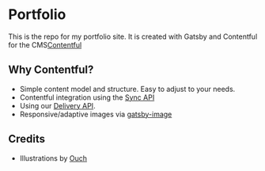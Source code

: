 # Portfolio

This is the repo for my portfolio site. It is created with Gatsby and Contentful for the CMS[Contentful](https://www.contentful.com)

## Why Contentful?

- Simple content model and structure. Easy to adjust to your needs.
- Contentful integration using the [Sync API](https://www.contentful.com/developers/docs/references/content-delivery-api/#/reference/synchronization/initial-synchronization-of-entries-of-a-specific-content-type)
- Using our [Delivery API](https://www.contentful.com/developers/docs/references/content-delivery-api/).
- Responsive/adaptive images via [gatsby-image](https://www.gatsbyjs.org/packages/gatsby-image/)

## Credits

- Illustrations by [Ouch](https://icons8.com/ouch)
